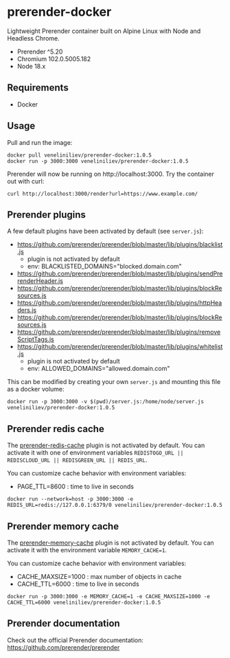 # prerender-docker

Lightweight Prerender container built on Alpine Linux with Node and Headless Chrome.

- Prerender ^5.20
- Chromium 102.0.5005.182
- Node 18.x

## Requirements

- Docker

## Usage

Pull and run the image:

```
docker pull veneliniliev/prerender-docker:1.0.5
docker run -p 3000:3000 veneliniliev/prerender-docker:1.0.5
```
Prerender will now be running on http://localhost:3000. Try the container out with curl:

```
curl http://localhost:3000/render?url=https://www.example.com/
```

## Prerender plugins

A few default plugins have been activated by default (see `server.js`):
- https://github.com/prerender/prerender/blob/master/lib/plugins/blacklist.js
  - plugin is not activated by default
  - env: BLACKLISTED_DOMAINS="blocked.domain.com"
- https://github.com/prerender/prerender/blob/master/lib/plugins/sendPrerenderHeader.js
- https://github.com/prerender/prerender/blob/master/lib/plugins/blockResources.js
- https://github.com/prerender/prerender/blob/master/lib/plugins/httpHeaders.js
- https://github.com/prerender/prerender/blob/master/lib/plugins/blockResources.js
- https://github.com/prerender/prerender/blob/master/lib/plugins/removeScriptTags.js
- https://github.com/prerender/prerender/blob/master/lib/plugins/whitelist.js
  - plugin is not activated by default
  - env: ALLOWED_DOMAINS="allowed.domain.com"

This can be modified by creating your own `server.js` and mounting this file as a docker volume:

```
docker run -p 3000:3000 -v $(pwd)/server.js:/home/node/server.js veneliniliev/prerender-docker:1.0.5
```

## Prerender redis cache

The [prerender-redis-cache](https://github.com/JonathanBennett/prerender-redis-cache) plugin is not activated by default.
You can activate it with one of environment variables `REDISTOGO_URL || REDISCLOUD_URL || REDISGREEN_URL || REDIS_URL`.

You can customize cache behavior with environment variables:
- PAGE_TTL=8600 : time to live in seconds

```
docker run --network=host -p 3000:3000 -e REDIS_URL=redis://127.0.0.1:6379/0 veneliniliev/prerender-docker:1.0.5 
```

## Prerender memory cache

The [prerender-memory-cache](https://github.com/prerender/prerender-memory-cache) plugin is not activated by default.
You can activate it with the environment variable `MEMORY_CACHE=1`.

You can customize cache behavior with environment variables:
- CACHE_MAXSIZE=1000 : max number of objects in cache
- CACHE_TTL=6000 : time to live in seconds

```
docker run -p 3000:3000 -e MEMORY_CACHE=1 -e CACHE_MAXSIZE=1000 -e CACHE_TTL=6000 veneliniliev/prerender-docker:1.0.5 
```

## Prerender documentation

Check out the official Prerender documentation: https://github.com/prerender/prerender
